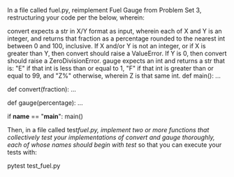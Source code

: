 In a file called fuel.py, reimplement Fuel Gauge from Problem Set 3, restructuring your code per the below, wherein:

convert expects a str in X/Y format as input, wherein each of X and Y is an integer, and returns that fraction as a percentage rounded to the nearest int between 0 and 100, inclusive. If X and/or Y is not an integer, or if X is greater than Y, then convert should raise a ValueError. If Y is 0, then convert should raise a ZeroDivisionError.
gauge expects an int and returns a str that is:
"E" if that int is less than or equal to 1,
"F" if that int is greater than or equal to 99,
and "Z%" otherwise, wherein Z is that same int.
def main():
...

def convert(fraction):
...

def gauge(percentage):
...

if **name** == "**main**":
main()

Then, in a file called test*fuel.py, implement two or more functions that collectively test your implementations of convert and gauge thoroughly, each of whose names should begin with test* so that you can execute your tests with:

pytest test_fuel.py
